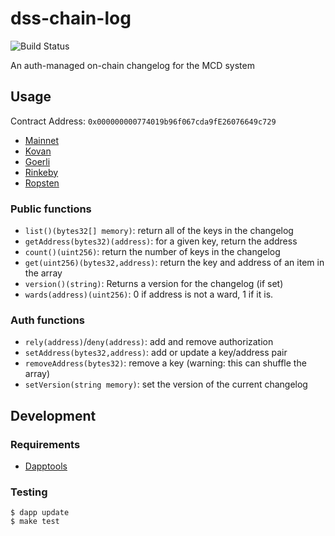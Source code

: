 # dss-chain-log
![Build Status](https://github.com/makerdao/dss-chain-log/actions/workflows/.github/workflows/tests.yaml/badge.svg?branch=master)

An auth-managed on-chain changelog for the MCD system

## Usage

Contract Address: `0x000000000774019b96f067cda9fE26076649c729`

* [Mainnet](https://etherscan.io/address/0xda0ab1e0017debcd72be8599041a2aa3ba7e740f#code)
* [Kovan](https://kovan.etherscan.io/address/0xda0ab1e0017debcd72be8599041a2aa3ba7e740f#code)
* [Goerli](https://goerli.etherscan.io/address/0xda0ab1e0017debcd72be8599041a2aa3ba7e740f#code)
* [Rinkeby](https://rinkeby.etherscan.io/address/0xda0ab1e0017debcd72be8599041a2aa3ba7e740f#code)
* [Ropsten](https://ropsten.etherscan.io/address/0xda0ab1e0017debcd72be8599041a2aa3ba7e740f#code)

### Public functions

* `list()(bytes32[] memory)`: return all of the keys in the changelog
* `getAddress(bytes32)(address)`: for a given key, return the address
* `count()(uint256)`: return the number of keys in the changelog
* `get(uint256)(bytes32,address)`: return the key and address of an item in the array
* `version()(string)`: Returns a version for the changelog (if set)
* `wards(address)(uint256)`: 0 if address is not a ward, 1 if it is.

### Auth functions

* `rely(address)`/`deny(address)`: add and remove authorization
* `setAddress(bytes32,address)`: add or update a key/address pair
* `removeAddress(bytes32)`: remove a key (warning: this can shuffle the array)
* `setVersion(string memory)`: set the version of the current changelog

## Development

### Requirements

* [Dapptools](https://github.com/dapphub/dapptools)

### Testing

```
$ dapp update
$ make test
```


